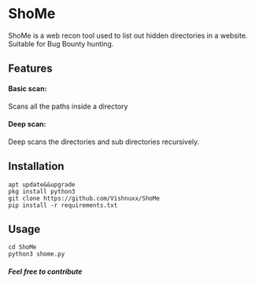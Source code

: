 # ShoMe
 ShoMe is a web recon tool used to list out hidden directories in a website.
Suitable for Bug Bounty hunting.
## Features
  #### Basic scan:
  Scans all the paths inside a directory
  #### Deep scan:
 Deep scans the directories and sub directories recursively.

## Installation
    apt update&&upgrade
    pkg install python3
    git clone https://github.com/Vishnuxx/ShoMe
    pip install -r requirements.txt

## Usage
    cd ShoMe
    python3 shome.py


##### Feel free to contribute
